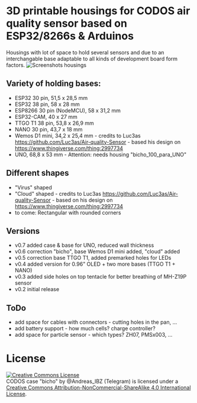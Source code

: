 # 3D printable housings for CODOS air quality sensor based on ESP32/8266s & Arduinos
Housings with lot of space to hold several sensors and due to an interchangable base adaptable to all kinds of development board form factors. 
![Screenshots housings](img/cajas_CODOS.jpg)

## Variety of holding bases:
* ESP32 30 pin, 51,5 x 28,5 mm
* ESP32 38 pin, 58 x 28 mm
* ESP8266 30 pin (NodeMCU), 58 x 31,2 mm
* ESP32-CAM, 40 x 27 mm
* TTGO T1 38 pin, 53,8 x 26,9 mm
* NANO 30 pin, 43,7 x 18 mm
* Wemos D1 mini, 34,2 x 25,4 mm - credits to Luc3as https://github.com/Luc3as/Air-quality-Sensor - based his design on https://www.thingiverse.com/thing:2997734
* UNO, 68,8 x 53 mm - Attention: needs housing "bicho_100_para_UNO"

## Different shapes
* "Virus" shaped
* "Cloud" shaped - credits to Luc3as https://github.com/Luc3as/Air-quality-Sensor - based on his design on https://www.thingiverse.com/thing:2997734 
* to come: Rectangular with rounded corners

## Versions
* v0.7 added case & base for UNO, reduced wall thickness
* v0.6 correction "bicho", base Wemos D1 mini added, "cloud" added
* v0.5 correction base TTGO T1, added premarked holes for LEDs
* v0.4 added version for 0.96" OLED + two more bases (TTGO T1 + NANO)
* v0.3 added side holes on top tentacle for better breathing of MH-Z19P sensor
* v0.2 initial release

## ToDo
* add space for cables with connectors - cutting holes in the pan, ...
* add battery support - how much cells? charge controller?
* add space for particle sensor - which types? ZH07, PMSx003, ...

# License
<a rel="license" href="http://creativecommons.org/licenses/by-nc-sa/4.0/"><img alt="Creative Commons License" style="border-width:0" src="https://i.creativecommons.org/l/by-nc-sa/4.0/88x31.png" /></a><br /><span xmlns:dct="http://purl.org/dc/terms/" href="http://purl.org/dc/dcmitype/Text" property="dct:title" rel="dct:type">CODOS case "bicho"</span> by <span xmlns:cc="http://creativecommons.org/ns#" property="cc:attributionName">@Andreas_IBZ (Telegram)</span> is licensed under a <a rel="license" href="http://creativecommons.org/licenses/by-nc-sa/4.0/">Creative Commons Attribution-NonCommercial-ShareAlike 4.0 International License</a>.
